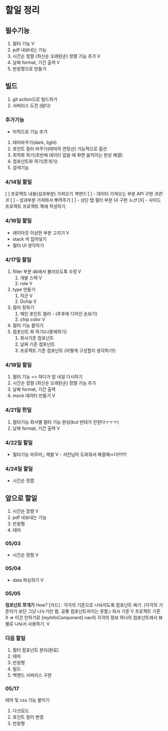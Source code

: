 # 할일 정리

## 필수기능

1. 필터 기능 V
2. pdf 내보내는 기능
3. 시간순 정렬 (최신순 오래된순) 정렬 기능 추가 V
4. 날짜 format, 기간 출력 V
5. 반응형으로 만들기

## 빌드

1. git action으로 빌드하기
2. 서버리스 도전 (람다)

### 추가기능

- 미적으로 기능 추가

1. 테마바꾸기(dark, light)
2. 포인트 컬러 바꾸기(테마의 연장선)
기능적으로 옵션
3. 최적화 하기(초반에 데이터 없을 때 화면 움직이는 현상 해결)
4. 컴포넌트화 하기(쪼개기)
5. 검색기능

### 4/14일 할일

[ ] 프로젝트 내용(성과부분) 가져오기
    *백엔드*
    [ ] - 데이터 가져오는 부분 API 구현
    *프런트*
    [ ] - 성과부분 가져와서 뿌려주기
    [ ] - 상단 탭 필터 부분 UI 구현
*노션*
[X] - 사이드 프로젝트 프로젝트 쪽에 작성하기

### 4/16일 할일

- 레이아웃 이상한 부분 고치기 V
- stack 색 집어넣기
- 필터 UI 생각하기

### 4/17일 할일

1. filter 부분 db에서 불러오도록 수정 V
   1. 개발 스택 V
   2. role V
2. type 만들기
   1. 직군 V
   2. Dchip V
3. 컬러 정하기
   1. 메인 포인트 컬러 - (추후에 디자인 손보기)
   2. chip color V
4. 필터 기능 붙이기
5. 컴포넌트 화 하기(나중에하기)
   1. 회사기준 컴포넌트
   2. 날짜 기준 컴포넌트
   3. 프로젝트 기준 컴포넌트
    (어떻게 구성할지 생각하기!)

### 4/18일 할일

1. 필터 기능 =>  하다가 맘 내일 다시하기
2. 시간순 정렬 (최신순 오래된순) 정렬 기능 추가
3. 날짜 format, 기간 출력
4. mock 데이터 만들기 V

### 4/21일 한일

1. 필터기능 회사별 필터 기능 완성(but 반대가 안된다ㅜㅜㅜ)
2. 날짜 format, 기간 출력 V

### 4/22일 할일

- 필터기능 마무리;; 제발 V - 서진님이 도와줘서 해결햬ㅆ다!!!!!!!

### 4/24일 할일

- 시간순 정렬

## 앞으로 할일

1. 시간순 정렬 V
2. pdf 내보내는 기능
3. 반응형
4. 테마

### 05/03

- 시간순 정렬 V

### 05/04

- data 파싱하기 V

### 05/05

**컴포넌트 쪼개기**
How?
[카드] : 각각의 기준으로 나눠지도록 컴포넌트 짜기.
   (각각의 기준이기 보단 그냥 나누기만 함. 공통 컴포넌트까지는 못함.)
회사 기준 V
프로젝트 기준 X => 이건 안하기로
[myInfoComponent]
nav의 각각의 정보 하나의 컴포넌트에서 뷰별로 나눠서 사용하기. V

### 다음 할일
1. 필터 컴포넌트 분리(완료)
2. 테마
3. 반응형
4. 빌드
5. 백엔드 서버리스 구현

### 05/17
테마 및 css 기능 붙이기
1. 다크모드
2. 포인트 컬러 변경
3. 반응형
